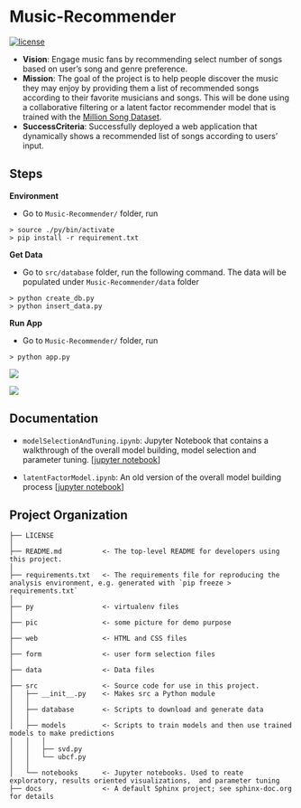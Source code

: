 # Music-Recommender
[![license](https://img.shields.io/github/license/mashape/apistatus.svg)](https://github.com/johnnychiuchiu/Machine-Learning/blob/master/LICENSE)

* **Vision**: Engage music fans by recommending select number of songs based on user’s song and genre preference.
* **Mission**: The goal of the project is to help people discover the music they may enjoy by providing them a list of recommended songs according to their favorite musicians and songs. This will be done using a collaborative filtering or a latent factor recommender model that is trained with the [Million Song Dataset](https://www.google.com/search?q=million+song+dataset&oq=million+so&aqs=chrome.0.69i59j69i60l2j69i61j69i57j0.5455j0j7&sourceid=chrome&ie=UTF-8).
* **SuccessCriteria**: Successfully deployed a web application that dynamically shows a recommended list of songs according to users’ input.


Steps
------------

**Environment**
* Go to `Music-Recommender/` folder, run
```
> source ./py/bin/activate
> pip install -r requirement.txt
```

**Get Data**

* Go to `src/database` folder, run the following command. The data will be populated under `Music-Recommender/data` folder 
```
> python create_db.py
> python insert_data.py
```

**Run App**
* Go to `Music-Recommender/` folder, run
```
> python app.py
```

![](https://github.com/johnnychiuchiu/Music-Recommender/blob/refactor/directory/pic/page1.png)


![](https://github.com/johnnychiuchiu/Music-Recommender/blob/refactor/directory/pic/page2.png)


Documentation
------------
* `modelSelectionAndTuning.ipynb`: Jupyter Notebook that contains a walkthrough of the overall model building, model selection and parameter tuning. [[jupyter notebook](https://github.com/johnnychiuchiu/Music-Recommender/blob/refactor/directory/src/notebooks/modelSelectionAndTuning.ipynb)]

* `latentFactorModel.ipynb`: An old version of the overall model building process [[jupyter notebook](https://github.com/johnnychiuchiu/Music-Recommender/blob/sprint_1/develop/notebooks/latentFactorModel.ipynb)]


Project Organization
------------

    ├── LICENSE
    │
    ├── README.md          <- The top-level README for developers using this project.
    │    
    ├── requirements.txt   <- The requirements file for reproducing the analysis environment, e.g. generated with `pip freeze > requirements.txt`               
    │
    ├── py                 <- virtualenv files
    │
    ├── pic                <- some picture for demo purpose
    │
    ├── web                <- HTML and CSS files
    │    
    ├── form               <- user form selection files
    │   
    ├── data               <- Data files
    │
    ├── src                <- Source code for use in this project.
    │   ├── __init__.py    <- Makes src a Python module
    │   │
    │   ├── database       <- Scripts to download and generate data
    │   │
    │   ├── models         <- Scripts to train models and then use trained models to make predictions
    │   │   │                 
    │   │   ├── svd.py
    │   │   └── ubcf.py
    │   │
    │   └── notebooks      <- Jupyter notebooks. Used to reate exploratory, results oriented visualizations,  and parameter tuning                     
    ├── docs               <- A default Sphinx project; see sphinx-doc.org for details




